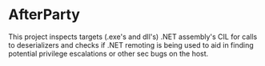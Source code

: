# AfterParty
 
This project inspects targets (.exe's and dll's) .NET assembly's CIL for calls to deserializers and checks if .NET remoting is being used to aid in finding potential privilege escalations or other sec bugs on the host.

